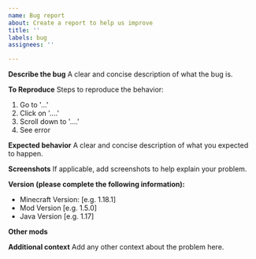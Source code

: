 ```yaml
---
name: Bug report
about: Create a report to help us improve
title: ''
labels: bug
assignees: ''

---
```


**Describe the bug**
A clear and concise description of what the bug is.

**To Reproduce**
Steps to reproduce the behavior:
1. Go to '...'
2. Click on '....'
3. Scroll down to '....'
4. See error

**Expected behavior**
A clear and concise description of what you expected to happen.

**Screenshots**
If applicable, add screenshots to help explain your problem.

**Version (please complete the following information):**
 - Minecraft Version: [e.g. 1.18.1]
 - Mod Version [e.g. 1.5.0]
 - Java Version [e.g. 1.17]

**Other mods**


**Additional context**
Add any other context about the problem here.
